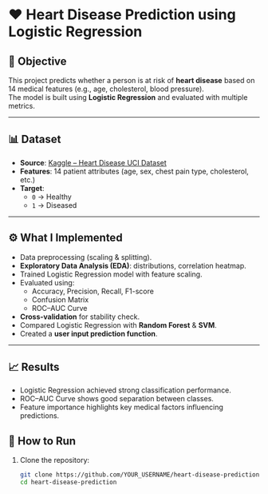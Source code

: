 # ❤️ Heart Disease Prediction using Logistic Regression

## 📌 Objective
This project predicts whether a person is at risk of **heart disease** based on 14 medical features (e.g., age, cholesterol, blood pressure).  
The model is built using **Logistic Regression** and evaluated with multiple metrics.

---

## 📊 Dataset
- **Source**: [Kaggle – Heart Disease UCI Dataset](https://www.kaggle.com/ronitf/heart-disease-uci)  
- **Features**: 14 patient attributes (age, sex, chest pain type, cholesterol, etc.)  
- **Target**:  
  - `0` → Healthy  
  - `1` → Diseased  

---

## ⚙️ What I Implemented
- Data preprocessing (scaling & splitting).  
- **Exploratory Data Analysis (EDA)**: distributions, correlation heatmap.  
- Trained Logistic Regression model with feature scaling.  
- Evaluated using:
  - Accuracy, Precision, Recall, F1-score  
  - Confusion Matrix  
  - ROC–AUC Curve  
- **Cross-validation** for stability check.  
- Compared Logistic Regression with **Random Forest** & **SVM**.  
- Created a **user input prediction function**.  

---

## 📈 Results
- Logistic Regression achieved strong classification performance.  
- ROC–AUC Curve shows good separation between classes.  
- Feature importance highlights key medical factors influencing predictions.  

## 🚀 How to Run
1. Clone the repository:
   ```bash
   git clone https://github.com/YOUR_USERNAME/heart-disease-prediction.git
   cd heart-disease-prediction
